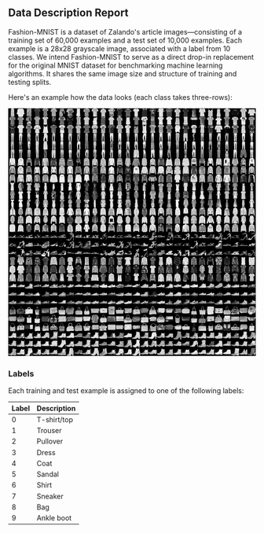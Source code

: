 ## Data Description Report

Fashion-MNIST is a dataset of Zalando's article images—consisting of a training set of 60,000 examples and a test set of 10,000 examples. Each example is a 28x28 grayscale image, associated with a label from 10 classes. We intend Fashion-MNIST to serve as a direct drop-in replacement for the original MNIST dataset for benchmarking machine learning algorithms. It shares the same image size and structure of training and testing splits.  

Here's an example how the data looks (each class takes three-rows):    

![fashion](https://github.com/SWE-Cherry-Pick/fashion-mnist/blob/master/fashion-mnist-sprite.png)


### Labels
Each training and test example is assigned to one of the following labels:

| Label | Description |
| --- | --- |
| 0 | T-shirt/top |
| 1	| Trouser |
| 2	| Pullover |
| 3	| Dress |
| 4	| Coat |
| 5	| Sandal |
| 6	| Shirt |
| 7	| Sneaker |
| 8	| Bag |
| 9	| Ankle boot |
